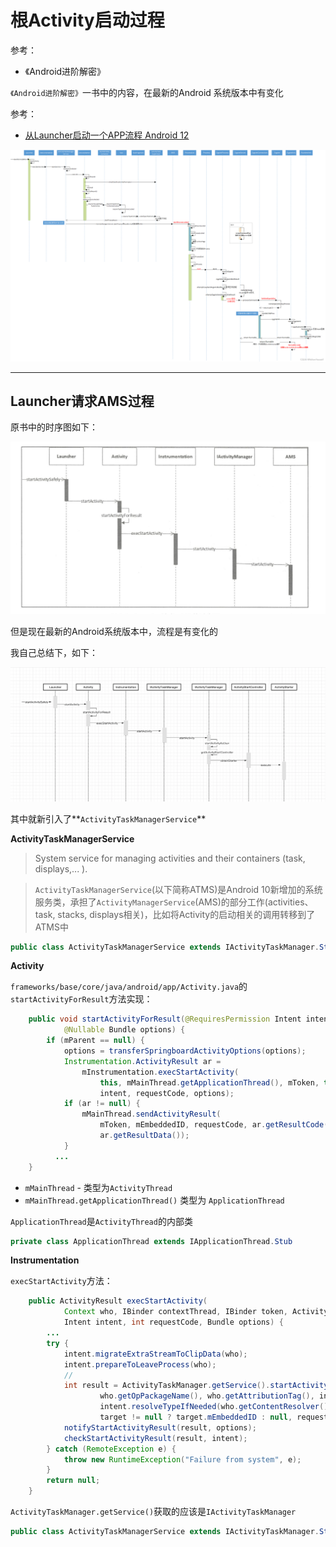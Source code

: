 # 根Activity启动过程

参考：

+ 《Android进阶解密》



`《Android进阶解密》`一书中的内容，在最新的Android 系统版本中有变化

参考：

+ [从Launcher启动一个APP流程 Android 12](https://blog.csdn.net/followYouself/article/details/125176288)



![059](https://github.com/winfredzen/Android-Basic/blob/master/Framework/images/059.png)





------



## Launcher请求AMS过程

原书中的时序图如下：

![057](https://github.com/winfredzen/Android-Basic/blob/master/Framework/images/057.png)

但是现在最新的Android系统版本中，流程是有变化的

我自己总结下，如下：

![058](https://github.com/winfredzen/Android-Basic/blob/master/Framework/images/058.png)

其中就新引入了**`ActivityTaskManagerService`**



**ActivityTaskManagerService**

> System service for managing activities and their containers (task, displays,... ).

> `ActivityTaskManagerService`(以下简称ATMS)是Android 10新增加的系统服务类，承担了`ActivityManagerService`(AMS)的部分工作(activities、task, stacks, displays相关)，比如将Activity的启动相关的调用转移到了ATMS中

```java
public class ActivityTaskManagerService extends IActivityTaskManager.Stub
```



**Activity**

`frameworks/base/core/java/android/app/Activity.java`的`startActivityForResult`方法实现：

```java
    public void startActivityForResult(@RequiresPermission Intent intent, int requestCode,
            @Nullable Bundle options) {
        if (mParent == null) {
            options = transferSpringboardActivityOptions(options);
            Instrumentation.ActivityResult ar =
                mInstrumentation.execStartActivity(
                    this, mMainThread.getApplicationThread(), mToken, this,
                    intent, requestCode, options);
            if (ar != null) {
                mMainThread.sendActivityResult(
                    mToken, mEmbeddedID, requestCode, ar.getResultCode(),
                    ar.getResultData());
            }
          ...
    }
```

+ `mMainThread` - 类型为`ActivityThread`
+ `mMainThread.getApplicationThread()` 类型为 `ApplicationThread`



`ApplicationThread`是`ActivityThread`的内部类

```java
private class ApplicationThread extends IApplicationThread.Stub
```



**Instrumentation**

`execStartActivity`方法：

```java
    public ActivityResult execStartActivity(
            Context who, IBinder contextThread, IBinder token, Activity target,
            Intent intent, int requestCode, Bundle options) {
        ...
        try {
            intent.migrateExtraStreamToClipData(who);
            intent.prepareToLeaveProcess(who);
          	//
            int result = ActivityTaskManager.getService().startActivity(whoThread,
                    who.getOpPackageName(), who.getAttributionTag(), intent,
                    intent.resolveTypeIfNeeded(who.getContentResolver()), token,
                    target != null ? target.mEmbeddedID : null, requestCode, 0, null, options);
            notifyStartActivityResult(result, options);
            checkStartActivityResult(result, intent);
        } catch (RemoteException e) {
            throw new RuntimeException("Failure from system", e);
        }
        return null;
    }
```

`ActivityTaskManager.getService()`获取的应该是`IActivityTaskManager`

```java
public class ActivityTaskManagerService extends IActivityTaskManager.Stub 
```









